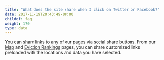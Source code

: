 ```yaml
---
title: "What does the site share when I click on Twitter or Facebook?"
date: 2017-11-19T20:43:49-08:00
childof: faq
weight: 170
type: data
---
```

You can share links to any of our pages via social share buttons. From our [Map](/map) and [Eviction Rankings](/rankings) pages, you can share customized links preloaded with the locations and data you have selected. 